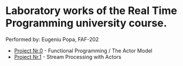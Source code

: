 # Laboratory works of the Real Time Programming university course.

Performed by: Eugeniu Popa, FAF-202

* [Project Nr.0](https://github.com/eugencic/real-time-programming/tree/main/lab0) - Functional Programming / The Actor Model
* [Project Nr.1](https://github.com/eugencic/real-time-programming/tree/main/lab0) - Stream Processing with Actors
